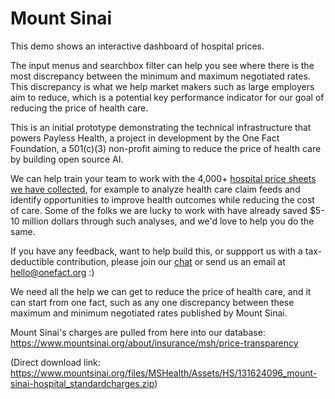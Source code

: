 <script setup>
  import { reset } from '@uwdata/vgplot';
  reset();
</script>

# Mount Sinai

This demo shows an interactive dashboard of hospital prices. 

The input menus and searchbox filter can help you see where there is the most discrepancy between the minimum and maximum negotiated rates. This discrepancy is what we help market makers such as large employers aim to reduce, which is a potential key performance indicator for our goal of reducing the price of health care. 

This is an initial prototype demonstrating the technical infrastructure that powers Payless Health, a project in development by the One Fact Foundation, a 501(c)(3) non-profit aiming to reduce the price of health care by building open source AI. 

We can help train your team to work with the 4,000+ [hospital price sheets we have collected](https://data.payless.health/#hospital_price_transparency/), for example to analyze health care claim feeds and identify opportunities to improve health outcomes while reducing the cost of care. Some of the folks we are lucky to work with have already saved $5-10 million dollars through such analyses, and we'd love to help you do the same.

If you have any feedback, want to help build this, or suppport us with a tax-deductible contribution, please join our [chat](https://onefact.zulipchat.com/) or send us an email at [hello@onefact.org](mailto:hello@onefact.org) :)

We need all the help we can get to reduce the price of health care, and it can start from one fact, such as any one discrepancy between these maximum and minimum negotiated rates published by Mount Sinai.

<Example spec="/specs/yaml/mount-sinai.yaml" />

Mount Sinai's charges are pulled from here into our database: https://www.mountsinai.org/about/insurance/msh/price-transparency

(Direct download link: https://www.mountsinai.org/files/MSHealth/Assets/HS/131624096_mount-sinai-hospital_standardcharges.zip)